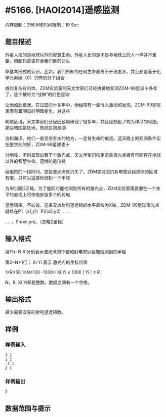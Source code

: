 # #5166. [HAOI2014]遥感监测

内存限制：256 MiB时间限制：10 Sec

## 题目描述

外星人指的是地球以外的智慧生命。外星人长的是不是与地球上的人一样并不重要，但起码应该符合我们目前对生

命基本形式的认识。比如，我们所知的任何生命都离不开液态水，并且都是基于化学元素碳（C）的有机分子组合

成的复杂有机体。ZDM实验室的天文学家们已经执著地观测ZDM-99星球十多年了，这个被称为&ldquo;战神&rdquo;的红色星球

让他如此着迷。在过去的十多年中，他经常有一些令人激动的发现。ZDM-99星球表面有着明显的明暗变化。对这些

明暗区域，天文学家们已经细致地研究了很多年，并且绘制出了较为详尽的地图，那些暗区是陆地，而亮区则是湖

泊和海洋。他们一直坚信有水的地方，一定有生命的痕迹。这天晚上的观测条件实在是空前的好，ZDM-99星球也十

分明亮，不时呈现出若干个激光点，天文学家们推定这些激光点极有可能存在地球以外的智慧生命。遗憾的是仅持

续很短的一段时间，这些激光点就消失了。ZDM实验室的射电望远镜观测的区域有限，只可以遥感检测到一个半径

为R的圆形区域。为了能同时能检测到所有的激光点，ZDM实验室需要要在一个水平的直线上尽快地安装多个的射电

望远镜来。不妨设，这条安放射电望远镜的水平直线为X轴，ZDM-99星球激光点就处在P1（x1,y1）P2(x2,y2) ，..

.... ，Pn(xn,yn)。（忽略Z坐标）

## 输入格式

第1行: N R 分别表示激光点的个数和射电望远镜能检测到的半径

第2~N+1行： Xi Yi 表示 激光点的坐标位置

1&le;R&le;50 1&le;N&le;100 -1000&le; Xi Yi &le; 1000 | Yi | &le; R

N，R, Xi Yi都是整数。数据之间有一个空格。

## 输出格式

最少需要安装的射电望远镜数。

## 样例

### 样例输入

    
    3 2
    1 2
    -3 1
    2 1
    

### 样例输出

    
    2
    

## 数据范围与提示
